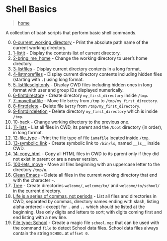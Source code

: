 # Shell Basics

> [home](../README.md)

A collection of bash scripts that perform basic shell commands.

0. [0-current_working_directory](./0-current_working_directory) - Print the absolute path name
   of the current working directory.
1. [1-listit](./1-listit) - Display the contents list of current
   directory.
2. [2-bring_me_home](./2-bring_me_home) - Change the working
   directory to user’s home directory.
3. [3-listfiles](./3-listfiles) - Display current directory contents
   in a long format.
4. [4-listmorefiles](./4-listmorefiles) - Display current directory contents
   including hidden files (starting with `.`) using long format.
5. [5-listfilesdigitonly](./5-listfilesdigitonly) - Display CWD files including
   hidden ones in long format with user and group IDs displayed numerically.
6. [6-firstdirectory](./6-firstdirectory) - Create directory `my_first_directory`
   inside `/tmp`.
7. [7-movethatfile](./7-movethatfile) - Move file `betty` from
   `/tmp` to `/tmp/my_first_directory`.
8. [8-firstdelete](./8-firstdelete) - Delete file `betty` from
   `/tmp/my_first_directory`.
9. [9-firstdirdeletion](./9-firstdirdeletion) - Delete directory
   `my_first_directory` which is inside `/tmp`.
10. [10-back](./10-back) - Change working directory to the previous one.
11. [11-lists](./11-lists) - List all files in CWD, its parent and the `/boot` directory
    (in order), in long format.
12. [12-file_type](./12-file_type) - Print the file type of file `iamafile` located
    inside `/tmp`.
13. [13-symbolic_link](./13-symbolic_link) - Create symbolic
    link to `/bin/ls`, named `__ls__` inside CWD.
14. [14-copy_html](./14-copy_html) - Copy all HTML files in CWD to its parent
    only if they did not exist in parent or are a newer version.
15. [100-lets_move](./100-lets_move) - Move all files beginning with an uppercase
    letter to the directory `/tmp/u`.
16. [Clean Emacs](./101-clean_emacs) - Delete all files in the current working
    directory that end with the character `~`.
17. [Tree](./102-tree) - Create directories `welcome/`, `welcome/to/` and
    `welcome/to/school/` in the current directory.
18. [Life is a series of commas, not periods](./103-commas) - List all files
    and directories in CWD, separated by commas, directory names ending with
    slash, listing alpha ordered - except for `.` and `..` which should be
    listed at the beginning. Use only digits and letters to sort; with digits
    coming first and end listing with a new line.
19. [File type: School](./school.mgc) - Create a magic file `school.mgc` that
    can be used with the command `file` to detect School data files.
    School data files always contain the string `SCHOOL` at `offset 0`.

